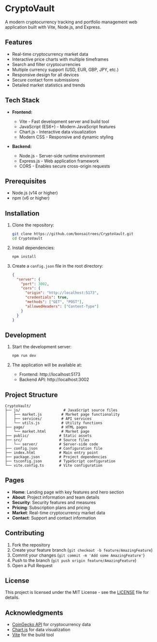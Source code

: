 # CryptoVault

A modern cryptocurrency tracking and portfolio management web application built with Vite, Node.js, and Express.

## Features

-  Real-time cryptocurrency market data
-  Interactive price charts with multiple timeframes
-  Search and filter cryptocurrencies
-  Multiple currency support (USD, EUR, GBP, JPY, etc.)
-  Responsive design for all devices
-  Secure contact form submissions
-  Detailed market statistics and trends

## Tech Stack

- **Frontend:**
  - Vite - Fast development server and build tool
  - JavaScript (ES6+) - Modern JavaScript features
  - Chart.js - Interactive data visualization
  - Modern CSS - Responsive and dynamic styling

- **Backend:**
  - Node.js - Server-side runtime environment
  - Express.js - Web application framework
  - CORS - Enables secure cross-origin requests

## Prerequisites

- Node.js (v14 or higher)
- npm (v6 or higher)

## Installation

1. Clone the repository:
   ```bash
   git clone https://github.com/bonsaitrees/CryptoVault.git
   cd CryptoVault
   ```

2. Install dependencies:
   ```bash
   npm install
   ```

3. Create a `config.json` file in the root directory:
   ```json
   {
     "server": {
       "port": 3002,
       "cors": {
         "origin": "http://localhost:5173",
         "credentials": true,
         "methods": ["GET", "POST"],
         "allowedHeaders": ["Content-Type"]
       }
     }
   }
   ```

## Development

1. Start the development server:
   ```bash
   npm run dev
   ```

2. The application will be available at:
   - Frontend: http://localhost:5173
   - Backend API: http://localhost:3002

## Project Structure

```
CryptoVault/
├── js/                    # JavaScript source files
│   ├── market.js         # Market page functionality
│   ├── services/         # API services
│   └── utils.js          # Utility functions
├── page/                 # HTML pages
│   └── market.html       # Market page
├── public/              # Static assets
├── src/                 # Source files
│   └── server/          # Server-side code
├── config.json          # Configuration file
├── index.html           # Main entry point
├── package.json         # Project dependencies
├── tsconfig.json        # TypeScript configuration
└── vite.config.ts       # Vite configuration
```

## Pages

- **Home**: Landing page with key features and hero section
- **About**: Project information and team details
- **Security**: Security features and measures
- **Pricing**: Subscription plans and pricing
- **Market**: Real-time cryptocurrency market data
- **Contact**: Support and contact information

## Contributing

1. Fork the repository
2. Create your feature branch (`git checkout -b feature/AmazingFeature`)
3. Commit your changes (`git commit -m 'Add some AmazingFeature'`)
4. Push to the branch (`git push origin feature/AmazingFeature`)
5. Open a Pull Request

## License

This project is licensed under the MIT License - see the [LICENSE](LICENSE) file for details.

## Acknowledgments

- [CoinGecko API](https://www.coingecko.com/en/api) for cryptocurrency data
- [Chart.js](https://www.chartjs.org/) for data visualization
- [Vite](https://vitejs.dev/) for the build tool 

